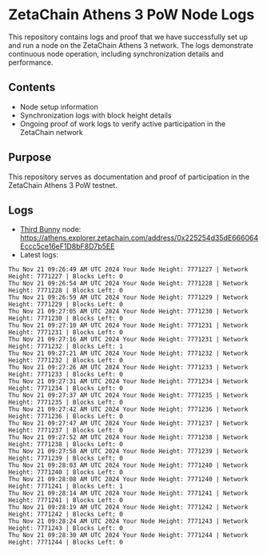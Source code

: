 # ZetaChain Athens 3 PoW Node Logs
This repository contains logs and proof that we have successfully set up and run a node on the ZetaChain Athens 3 network. The logs demonstrate continuous node operation, including synchronization details and performance.

## Contents
- Node setup information
- Synchronization logs with block height details
- Ongoing proof of work logs to verify active participation in the ZetaChain network

## Purpose
This repository serves as documentation and proof of participation in the ZetaChain Athens 3 PoW testnet.

## Logs

- [Third Bunny](https://thirdbunny.xyz/) node: https://athens.explorer.zetachain.com/address/0x225254d35dE666064Eccc5ce16eF1D8bF8D7b5EE
- Latest logs:
```
Thu Nov 21 09:26:49 AM UTC 2024 Your Node Height: 7771227 | Network Height: 7771227 | Blocks Left: 0
Thu Nov 21 09:26:54 AM UTC 2024 Your Node Height: 7771228 | Network Height: 7771228 | Blocks Left: 0
Thu Nov 21 09:26:59 AM UTC 2024 Your Node Height: 7771229 | Network Height: 7771229 | Blocks Left: 0
Thu Nov 21 09:27:05 AM UTC 2024 Your Node Height: 7771230 | Network Height: 7771230 | Blocks Left: 0
Thu Nov 21 09:27:10 AM UTC 2024 Your Node Height: 7771231 | Network Height: 7771231 | Blocks Left: 0
Thu Nov 21 09:27:16 AM UTC 2024 Your Node Height: 7771231 | Network Height: 7771232 | Blocks Left: 1
Thu Nov 21 09:27:21 AM UTC 2024 Your Node Height: 7771232 | Network Height: 7771232 | Blocks Left: 0
Thu Nov 21 09:27:26 AM UTC 2024 Your Node Height: 7771233 | Network Height: 7771233 | Blocks Left: 0
Thu Nov 21 09:27:31 AM UTC 2024 Your Node Height: 7771234 | Network Height: 7771234 | Blocks Left: 0
Thu Nov 21 09:27:37 AM UTC 2024 Your Node Height: 7771235 | Network Height: 7771235 | Blocks Left: 0
Thu Nov 21 09:27:42 AM UTC 2024 Your Node Height: 7771236 | Network Height: 7771236 | Blocks Left: 0
Thu Nov 21 09:27:47 AM UTC 2024 Your Node Height: 7771237 | Network Height: 7771237 | Blocks Left: 0
Thu Nov 21 09:27:52 AM UTC 2024 Your Node Height: 7771238 | Network Height: 7771238 | Blocks Left: 0
Thu Nov 21 09:27:58 AM UTC 2024 Your Node Height: 7771239 | Network Height: 7771239 | Blocks Left: 0
Thu Nov 21 09:28:03 AM UTC 2024 Your Node Height: 7771240 | Network Height: 7771240 | Blocks Left: 0
Thu Nov 21 09:28:08 AM UTC 2024 Your Node Height: 7771240 | Network Height: 7771241 | Blocks Left: 1
Thu Nov 21 09:28:14 AM UTC 2024 Your Node Height: 7771241 | Network Height: 7771241 | Blocks Left: 0
Thu Nov 21 09:28:19 AM UTC 2024 Your Node Height: 7771242 | Network Height: 7771242 | Blocks Left: 0
Thu Nov 21 09:28:24 AM UTC 2024 Your Node Height: 7771243 | Network Height: 7771243 | Blocks Left: 0
Thu Nov 21 09:28:30 AM UTC 2024 Your Node Height: 7771244 | Network Height: 7771244 | Blocks Left: 0
```
